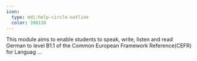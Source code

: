 ```yaml
---
icon:
  type: mdi:help-circle-outline
  color: 398126
---
```


This module aims to enable students to speak, write, listen and read German to level B1.1 of the Common European Framework Reference(CEFR) for Languag ... 
